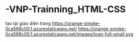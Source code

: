 # -VNP-Trainning_HTML-CSS
tạo lại giao diện trang https://orange-smoke-0ca568c00.1.azurestaticapps.net/ 
https://orange-smoke-0ca568c00.1.azurestaticapps.net/images/logo-full-small.svg